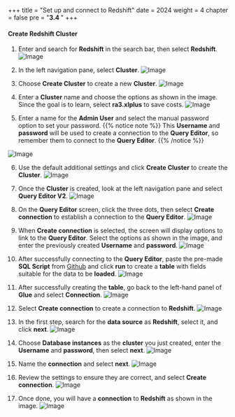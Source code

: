 +++
title = "Set up and connect to Redshift"
date = 2024
weight = 4
chapter = false
pre = "<b>3.4 </b>"
+++

#### Create Redshift Cluster

1. Enter and search for **Redshift** in the search bar, then select **Redshift**.
![Image](../../images/3/3-4/1.png?width=40pc)

2. In the left navigation pane, select **Cluster**.
![Image](../../images/3/3-4/2.png?width=20pc)

3. Choose **Create Cluster** to create a new **Cluster**.
![Image](../../images/3/3-4/3.png?width=40pc)

4. Enter a **Cluster** name and choose the options as shown in the image. Since the goal is to learn, select **ra3.xlplus** to save costs.
![Image](../../images/3/3-4/4.png?width=40pc)

5. Enter a name for the **Admin User** and select the manual password option to set your password.
{{% notice note %}}
This **Username** and **password** will be used to create a connection to the **Query Editor**, so remember them to connect to the **Query Editor**.
{{% /notice %}}

![Image](../../images/3/3-4/5.png?width=40pc)

6. Use the default additional settings and click **Create Cluster** to create the **Cluster**.
![Image](../../images/3/3-4/6.png?width=40pc)

7. Once the **Cluster** is created, look at the left navigation pane and select **Query Editor V2**.
![Image](../../images/3/3-4/7.png?width=20pc)

8. On the **Query Editor** screen, click the three dots, then select **Create connection** to establish a connection to the **Query Editor**.
![Image](../../images/3/3-4/8.png?width=40pc)

9. When **Create connection** is selected, the screen will display options to link to the **Query Editor**. Select the options as shown in the image, and enter the previously created **Username** and **password**.
![Image](../../images/3/3-4/9.png?width=40pc)

10. After successfully connecting to the **Query Editor**, paste the pre-made **SQL Script** from [Github](https://github.com/Zymeth-PGB/AWS-Basic-Data-Pipeline) and click **run** to create a **table** with fields suitable for the data to be **loaded**.
![Image](../../images/3/3-4/1-0.png?width=40pc)

11. After successfully creating the **table**, go back to the left-hand panel of **Glue** and select **Connection**.
![Image](../../images/3/3-4/1-1.png?width=20pc)

12. Select **Create connection** to create a connection to **Redshift**.
![Image](../../images/3/3-4/1-2.png?width=40pc)

13. In the first step, search for the **data source** as **Redshift**, select it, and click **next**.
![Image](../../images/3/3-4/1-3.png?width=40pc)

14. Choose **Database instances** as the **cluster** you just created, enter the **Username** and **password**, then select **next**.
![Image](../../images/3/3-4/1-4.png?width=40pc)

15. Name the **connection** and select **next**.
![Image](../../images/3/3-4/1-5.png?width=40pc)

16. Review the settings to ensure they are correct, and select **Create connection**.
![Image](../../images/3/3-4/1-6.png?width=40pc)

17. Once done, you will have a **connection** to **Redshift** as shown in the image.
![Image](../../images/3/3-4/1-7.png?width=40pc)